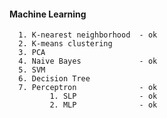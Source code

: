 #### Machine Learning

      1. K-nearest neighborhood  - ok
      2. K-means clustering
      3. PCA
      4. Naive Bayes             - ok
      5. SVM
      6. Decision Tree
      7. Perceptron              - ok      
             1. SLP              - ok
             2. MLP              - ok

